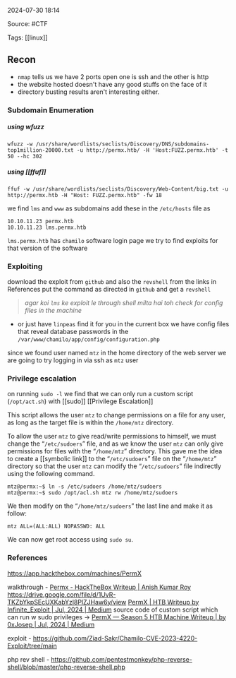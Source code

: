 
2024-07-30 18:14

Source: #CTF 

Tags: [[linux]]
## Recon

- `nmap` tells us we have 2 ports open one is ssh and the other is http 
- the website hosted doesn't have any good stuffs on the face of it
- directory busting results aren't interesting either.
### Subdomain Enumeration

##### using wfuzz 
```
wfuzz -w /usr/share/wordlists/seclists/Discovery/DNS/subdomains-top1million-20000.txt -u http://permx.htb/ -H 'Host:FUZZ.permx.htb' -t 50 --hc 302
```
##### using [[ffuf]]
```
ffuf -w /usr/share/wordlists/seclists/Discovery/Web-Content/big.txt -u http://permx.htb -H "Host: FUZZ.permx.htb" -fw 18
```

we find `lms` and `www` as subdomains 
add these in the `/etc/hosts` file as 

```
10.10.11.23 permx.htb
10.10.11.23 lms.permx.htb
```

`lms.permx.htb` has `chamilo` software login page 
we try to find exploits for that version of the software 
### Exploiting

download the exploit from `github` and also the `revshell` from the links in References 
put the command as directed in `github` and get a `revshell`

> *agar koi `lms` ke exploit le through shell milta hai toh check for config files in the machine* 

- or just have `linpeas` find it for you 
in the current box we have config files that reveal database passwords in the `/var/www/chamilo/app/config/configuration.php` 

since we found user named `mtz` in the home directory of the web server we are going to try logging in via ssh as `mtz` user 
### Privilege escalation 

on running `sudo -l` we find that we can only run a custom script (`/opt/act.sh`) with [[sudo]] [[Privilege Escalation]]

This script allows the user `mtz` to change permissions on a file for any user, as long as the target file is within the `/home/mtz` directory.

To allow the user `mtz` to give read/write permissions to himself, we must change the “`/etc/sudoers`” file, and as we know the user `mtz` can only give permissions for files with the “`/home/mtz`” directory. This gave me the idea to create a [[symbolic link]] to the “`/etc/sudoers`” file on the “`/home/mtz`” directory so that the user `mtz` can modify the “`/etc/sudoers`” file indirectly using the following command.

```
mtz@permx:~$ ln -s /etc/sudoers /home/mtz/sudoers  
mtz@permx:~$ sudo /opt/acl.sh mtz rw /home/mtz/sudoers
```

We then modify on the “`/home/mtz/sudoers`” the last line and make it as follow:

```
mtz ALL=(ALL:ALL) NOPASSWD: ALL
```

We can now get root access using `sudo su`.
### References
https://app.hackthebox.com/machines/PermX

walkthrough - 
[Permx - HackTheBox Writeup | Anish Kumar Roy](https://anishkumarroy.github.io/posts/permx-htb/)
https://drive.google.com/file/d/1UvR-TKZbYkpSEcUXKabYzl8PlZJHaw6y/view
[PermX | HTB Writeup by Infinite_Exploit | Jul, 2024 | Medium](https://medium.com/@Infinite_Exploit/permx-htb-writeup-season-5-136bfcb54ac2)
source code of custom script which can run w sudo privileges ->  [PermX — Season 5 HTB Machine Writeup | by 0xJosep | Jul, 2024 | Medium](https://0xjosep.medium.com/permx-season-5-htb-machine-writeup-cf6e160e754a) 

exploit - https://github.com/Ziad-Sakr/Chamilo-CVE-2023-4220-Exploit/tree/main

php rev shell - https://github.com/pentestmonkey/php-reverse-shell/blob/master/php-reverse-shell.php